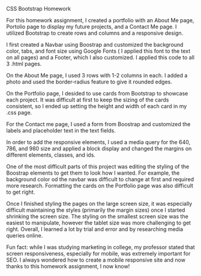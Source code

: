 CSS Bootstrap Homework

For this homework assignment, I created a portfolio with an About Me page, Portolio page to display my future projects, and a Contact Me page. I utilized Bootstrap to create rows and columns and a responsive design.

I first created a Navbar using Boostrap and customized the background color, tabs, and font size using Google Fonts ( I applied this font to the text on all pages) and a Footer, which I also customized. I applied this code to all 3 .html pages.

On the About Me page, I used 3 rows with 1-2 columns in each. I added a photo and used the border-radius feature to give it rounded edges. 

On the Portfolio page, I desided to use cards from Bootstrap to showcase each project. It was difficult at first to keep the sizing of the cards consistent, so I ended up setting the height and width of each card in my .css page. 

For the Contact me page, I used a form from Boostrap and customized the labels and placeholder text in the text fields.

In order to add the responsive elements, I used a media query for the 640, 786, and 980 size and applied a block display and changed the margins on different elements, classes, and ids. 

One of the most difficult parts of this project was editing the styling of the Boostrap elements to get them to look how I wanted. For example, the background color od the navbar was difficult to change at first and required more research. Formatting the cards on the Portfolio page was also difficult to get right. 

Once I finished styling the pages on the large screen size, it was especially difficult maintaining the styles (primarily the margin sizes) once I started shrinking the screen size. The styling on the smallest screen size was the easiest to manipulate, however the tablet size was more challenging to get right. Overall, I learned a lot by trial and error and by researching media queries online. 

Fun fact: while I was studying marketing in college, my professor stated that screen responsiveness, especially for mobile, was extremely important for SEO. I always wondered how to create a mobile responsive site and now thanks to this homework assignment, I now know!
